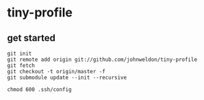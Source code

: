 # tiny-profile

## get started

	git init
	git remote add origin git://github.com/johnweldon/tiny-profile
	git fetch
	git checkout -t origin/master -f
	git submodule update --init --recursive

	chmod 600 .ssh/config
